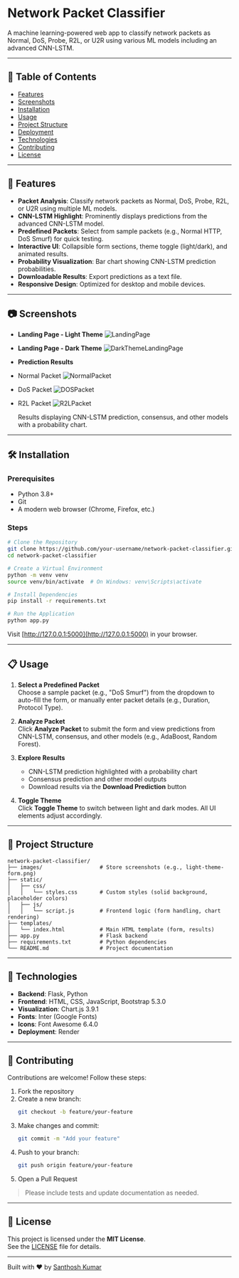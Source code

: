 # Network Packet Classifier

A machine learning-powered web app to classify network packets as Normal, DoS, Probe, R2L, or U2R using various ML models including an advanced CNN-LSTM.

---

## 📑 Table of Contents

- [Features](#features)  
- [Screenshots](#screenshots)  
- [Installation](#installation)  
- [Usage](#usage)  
- [Project Structure](#project-structure)  
- [Deployment](#deployment)  
- [Technologies](#technologies)  
- [Contributing](#contributing)  
- [License](#license)

---

## 🚀 Features

- **Packet Analysis**: Classify network packets as Normal, DoS, Probe, R2L, or U2R using multiple ML models.
- **CNN-LSTM Highlight**: Prominently displays predictions from the advanced CNN-LSTM model.
- **Predefined Packets**: Select from sample packets (e.g., Normal HTTP, DoS Smurf) for quick testing.
- **Interactive UI**: Collapsible form sections, theme toggle (light/dark), and animated results.
- **Probability Visualization**: Bar chart showing CNN-LSTM prediction probabilities.
- **Downloadable Results**: Export predictions as a text file.
- **Responsive Design**: Optimized for desktop and mobile devices.

---

## 📷 Screenshots

- **Landing Page - Light Theme**
  ![LandingPage](https://github.com/user-attachments/assets/50fab626-5dbe-4e02-9d94-a30dc7d7f78c)
- **Landing Page - Dark Theme**
![DarkThemeLandingPage](https://github.com/user-attachments/assets/579ab44b-786b-4e96-a828-b9f4ef92967c)

- **Prediction Results**  
* Normal Packet
![NormalPacket](https://github.com/user-attachments/assets/4527ab9a-6de9-498e-b7c6-dd82e43c0a70)
* DoS Packet
![DOSPacket](https://github.com/user-attachments/assets/548d4c5a-84c5-4194-810a-164746e0128e)
* R2L Packet
![R2LPacket](https://github.com/user-attachments/assets/c7ae1eb7-1efe-485c-839a-3329f697a829)

  Results displaying CNN-LSTM prediction, consensus, and other models with a probability chart.  

---

## 🛠️ Installation

### Prerequisites

- Python 3.8+
- Git
- A modern web browser (Chrome, Firefox, etc.)

### Steps

```bash
# Clone the Repository
git clone https://github.com/your-username/network-packet-classifier.git
cd network-packet-classifier

# Create a Virtual Environment
python -m venv venv
source venv/bin/activate  # On Windows: venv\Scripts\activate

# Install Dependencies
pip install -r requirements.txt

# Run the Application
python app.py
```

Visit [http://127.0.0.1:5000](http://127.0.0.1:5000) in your browser.

---

## 📋 Usage

1. **Select a Predefined Packet**  
   Choose a sample packet (e.g., "DoS Smurf") from the dropdown to auto-fill the form, or manually enter packet details (e.g., Duration, Protocol Type).

2. **Analyze Packet**  
   Click **Analyze Packet** to submit the form and view predictions from CNN-LSTM, consensus, and other models (e.g., AdaBoost, Random Forest).

3. **Explore Results**  
   - CNN-LSTM prediction highlighted with a probability chart  
   - Consensus prediction and other model outputs  
   - Download results via the **Download Prediction** button

4. **Toggle Theme**  
   Click **Toggle Theme** to switch between light and dark modes. All UI elements adjust accordingly.

---

## 📁 Project Structure

```
network-packet-classifier/
├── images/                  # Store screenshots (e.g., light-theme-form.png)
├── static/
│   ├── css/
│   │   └── styles.css       # Custom styles (solid background, placeholder colors)
│   ├── js/
│   │   └── script.js        # Frontend logic (form handling, chart rendering)
├── templates/
│   └── index.html           # Main HTML template (form, results)
├── app.py                   # Flask backend
├── requirements.txt         # Python dependencies
└── README.md                # Project documentation
```

---

## 🧰 Technologies

- **Backend**: Flask, Python  
- **Frontend**: HTML, CSS, JavaScript, Bootstrap 5.3.0  
- **Visualization**: Chart.js 3.9.1  
- **Fonts**: Inter (Google Fonts)  
- **Icons**: Font Awesome 6.4.0  
- **Deployment**: Render  

---

## 🤝 Contributing

Contributions are welcome! Follow these steps:

1. Fork the repository  
2. Create a new branch:
   ```bash
   git checkout -b feature/your-feature
   ```
3. Make changes and commit:
   ```bash
   git commit -m "Add your feature"
   ```
4. Push to your branch:
   ```bash
   git push origin feature/your-feature
   ```
5. Open a Pull Request

> Please include tests and update documentation as needed.

---

## 📄 License

This project is licensed under the **MIT License**.  
See the [LICENSE](LICENSE) file for details.

---

Built with ❤️ by [Santhosh Kumar](https://github.com/Santhosh1710/)
